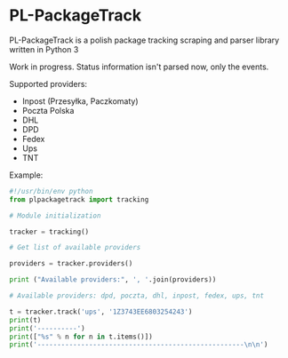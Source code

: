 # PL-PackageTrack

PL-PackageTrack is a polish package tracking scraping and parser library written in Python 3

Work in progress. Status information isn't parsed now, only the events.

Supported providers:

* Inpost (Przesyłka, Paczkomaty)
* Poczta Polska
* DHL
* DPD
* Fedex
* Ups
* TNT

Example:

```python
#!/usr/bin/env python
from plpackagetrack import tracking

# Module initialization

tracker = tracking()

# Get list of available providers

providers = tracker.providers()

print ("Available providers:", ', '.join(providers))

# Available providers: dpd, poczta, dhl, inpost, fedex, ups, tnt

t = tracker.track('ups', '1Z3743EE6803254243')
print(t)
print('----------')
print(["%s" % n for n in t.items()])
print('----------------------------------------------------\n\n')

```

